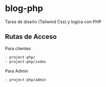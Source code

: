 # blog-php
Tarea de diseño (Tailwind Css) y logica con PHP

## Rutas de Acceso

Para clientes
```bash
- project-php/
- project-php/index
```
Para Admin
```bash
- project-php/admin
```
